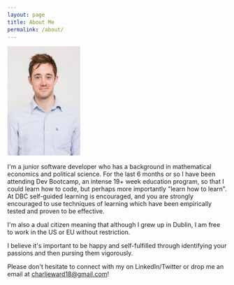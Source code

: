 ```yaml
---
layout: page
title: About Me
permalink: /about/
---
```



<img src="/imgs/charlie_headshot.jpg" alt="headshot" height="250">

<p></p>
I'm a junior software developer who has a background in mathematical economics and political science. For the last 6 months or so I have been attending Dev Bootcamp, an intense 19+ week education program, so that I could learn how to code, but perhaps more importantly "learn how to learn". At DBC self-guided learning is encouraged, and you are strongly encouraged to use techniques of learning which have been empirically tested and proven to be effective.

I'm also a dual citizen meaning that although I grew up in Dublin, I am free to work in the US or EU without restriction.

I believe it's important to be happy and self-fulfilled through identifying your passions and then pursing them vigorously.

Please don't hesitate to connect with my on LinkedIn/Twitter or drop me an email at charlieward18@gmail.com!
